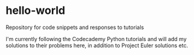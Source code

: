 # hello-world
Repository for code snippets and responses to tutorials

I'm currently following the Codecademy Python tutorials and will add my solutions to their problems here, in addition to Project Euler solutions etc.
